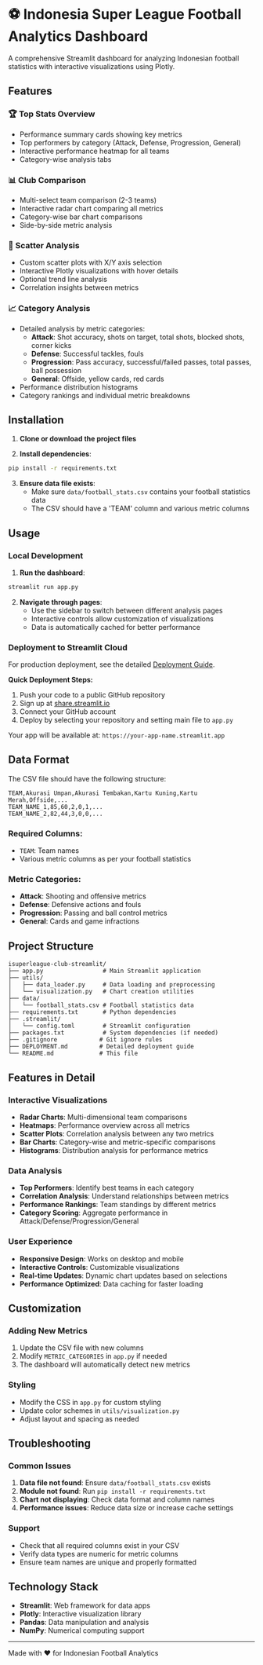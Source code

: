 # ⚽ Indonesia Super League Football Analytics Dashboard

A comprehensive Streamlit dashboard for analyzing Indonesian football statistics with interactive visualizations using Plotly.

## Features

### 🏆 Top Stats Overview
- Performance summary cards showing key metrics
- Top performers by category (Attack, Defense, Progression, General)
- Interactive performance heatmap for all teams
- Category-wise analysis tabs

### 📊 Club Comparison
- Multi-select team comparison (2-3 teams)
- Interactive radar chart comparing all metrics
- Category-wise bar chart comparisons
- Side-by-side metric analysis

### 🎯 Scatter Analysis
- Custom scatter plots with X/Y axis selection
- Interactive Plotly visualizations with hover details
- Optional trend line analysis
- Correlation insights between metrics

### 📈 Category Analysis
- Detailed analysis by metric categories:
  - **Attack**: Shot accuracy, shots on target, total shots, blocked shots, corner kicks
  - **Defense**: Successful tackles, fouls
  - **Progression**: Pass accuracy, successful/failed passes, total passes, ball possession
  - **General**: Offside, yellow cards, red cards
- Performance distribution histograms
- Category rankings and individual metric breakdowns

## Installation

1. **Clone or download the project files**

2. **Install dependencies**:
```bash
pip install -r requirements.txt
```

3. **Ensure data file exists**:
   - Make sure `data/football_stats.csv` contains your football statistics data
   - The CSV should have a 'TEAM' column and various metric columns

## Usage

### Local Development
1. **Run the dashboard**:
```bash
streamlit run app.py
```

2. **Navigate through pages**:
   - Use the sidebar to switch between different analysis pages
   - Interactive controls allow customization of visualizations
   - Data is automatically cached for better performance

### Deployment to Streamlit Cloud
For production deployment, see the detailed [Deployment Guide](DEPLOYMENT.md).

**Quick Deployment Steps:**
1. Push your code to a public GitHub repository
2. Sign up at [share.streamlit.io](https://share.streamlit.io)
3. Connect your GitHub account
4. Deploy by selecting your repository and setting main file to `app.py`

Your app will be available at: `https://your-app-name.streamlit.app`

## Data Format

The CSV file should have the following structure:
```
TEAM,Akurasi Umpan,Akurasi Tembakan,Kartu Kuning,Kartu Merah,Offside,...
TEAM_NAME_1,85,60,2,0,1,...
TEAM_NAME_2,82,44,3,0,0,...
```

### Required Columns:
- `TEAM`: Team names
- Various metric columns as per your football statistics

### Metric Categories:
- **Attack**: Shooting and offensive metrics
- **Defense**: Defensive actions and fouls
- **Progression**: Passing and ball control metrics  
- **General**: Cards and game infractions

## Project Structure

```
isuperleague-club-streamlit/
├── app.py                 # Main Streamlit application
├── utils/
│   ├── data_loader.py     # Data loading and preprocessing
│   └── visualization.py   # Chart creation utilities
├── data/
│   └── football_stats.csv # Football statistics data
├── requirements.txt       # Python dependencies
├── .streamlit/
│   └── config.toml        # Streamlit configuration
├── packages.txt           # System dependencies (if needed)
├── .gitignore            # Git ignore rules
├── DEPLOYMENT.md         # Detailed deployment guide
└── README.md             # This file
```

## Features in Detail

### Interactive Visualizations
- **Radar Charts**: Multi-dimensional team comparisons
- **Heatmaps**: Performance overview across all metrics
- **Scatter Plots**: Correlation analysis between any two metrics
- **Bar Charts**: Category-wise and metric-specific comparisons
- **Histograms**: Distribution analysis for performance metrics

### Data Analysis
- **Top Performers**: Identify best teams in each category
- **Correlation Analysis**: Understand relationships between metrics
- **Performance Rankings**: Team standings by different metrics
- **Category Scoring**: Aggregate performance in Attack/Defense/Progression/General

### User Experience
- **Responsive Design**: Works on desktop and mobile
- **Interactive Controls**: Customizable visualizations
- **Real-time Updates**: Dynamic chart updates based on selections
- **Performance Optimized**: Data caching for faster loading

## Customization

### Adding New Metrics
1. Update the CSV file with new columns
2. Modify `METRIC_CATEGORIES` in `app.py` if needed
3. The dashboard will automatically detect new metrics

### Styling
- Modify the CSS in `app.py` for custom styling
- Update color schemes in `utils/visualization.py`
- Adjust layout and spacing as needed

## Troubleshooting

### Common Issues
1. **Data file not found**: Ensure `data/football_stats.csv` exists
2. **Module not found**: Run `pip install -r requirements.txt`
3. **Chart not displaying**: Check data format and column names
4. **Performance issues**: Reduce data size or increase cache settings

### Support
- Check that all required columns exist in your CSV
- Verify data types are numeric for metric columns
- Ensure team names are unique and properly formatted

## Technology Stack
- **Streamlit**: Web framework for data apps
- **Plotly**: Interactive visualization library
- **Pandas**: Data manipulation and analysis
- **NumPy**: Numerical computing support

---

Made with ❤️ for Indonesian Football Analytics